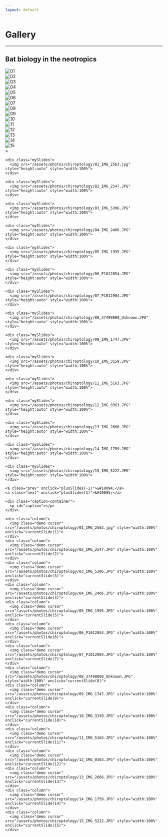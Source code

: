```yaml
---
layout: default
---
```

# Gallery
---

## Bat biology in the neotropics

<div class="responsive">
  <div class="gallery">
      <img src="/assets/photos/chiroptology/01_IMG_2563.jpg" loading="lazy" decoding="async" alt="01"
onclick="openModal();currentSlide(1)">
  </div>
</div>

<div class="responsive">
  <div class="gallery">
      <img src="/assets/photos/chiroptology/02_IMG_2547.JPG" loading="lazy" decoding="async" alt="02"
onclick="openModal();currentSlide(2)">
  </div>
</div>

<div class="responsive">
  <div class="gallery">
      <img src="/assets/photos/chiroptology/03_IMG_5306.JPG" loading="lazy" decoding="async" alt="03"
onclick="openModal();currentSlide(3)">
  </div>
</div>

<div class="responsive">
  <div class="gallery">
      <img src="/assets/photos/chiroptology/04_IMG_2406.JPG" loading="lazy" decoding="async" alt="04"
onclick="openModal();currentSlide(4)">
  </div>
</div>

<div class="responsive">
  <div class="gallery">
      <img src="/assets/photos/chiroptology/05_IMG_1995.JPG" loading="lazy" decoding="async" alt="05"
onclick="openModal();currentSlide(5)">
  </div>
</div>

<div class="responsive">
  <div class="gallery">
      <img src="/assets/photos/chiroptology/06_P1012854.JPG" loading="lazy" decoding="async" alt="06"
onclick="openModal();currentSlide(6)">
  </div>
</div>

<div class="responsive">
  <div class="gallery">
      <img src="/assets/photos/chiroptology/07_P1012904.JPG" loading="lazy" decoding="async" alt="07"
onclick="openModal();currentSlide(7)">
  </div>
</div>

<div class="responsive">
  <div class="gallery">
      <img src="/assets/photos/chiroptology/08_37499008_Unknown.JPG" loading="lazy" decoding="async" alt="08"
onclick="openModal();currentSlide(8)">
  </div>
</div>

<div class="responsive">
  <div class="gallery">
      <img src="/assets/photos/chiroptology/09_IMG_1747.JPG" loading="lazy" decoding="async" alt="09"
onclick="openModal();currentSlide(9)">
  </div>
</div>

<div class="responsive">
  <div class="gallery">
      <img src="/assets/photos/chiroptology/10_IMG_3159.JPG" loading="lazy" decoding="async" alt="10"
onclick="openModal();currentSlide(10)">
  </div>
</div>

<div class="responsive">
  <div class="gallery">
      <img src="/assets/photos/chiroptology/11_IMG_5163.JPG" loading="lazy" decoding="async" alt="11"
onclick="openModal();currentSlide(11)">
  </div>
</div>

<div class="responsive">
  <div class="gallery">
      <img src="/assets/photos/chiroptology/12_IMG_0363.JPG" loading="lazy" decoding="async" alt="12"
onclick="openModal();currentSlide(12)">
  </div>
</div>

<div class="responsive">
  <div class="gallery">
      <img src="/assets/photos/chiroptology/13_IMG_2666.JPG" loading="lazy" decoding="async" alt="13"
onclick="openModal();currentSlide(13)">
  </div>
</div>

<div class="responsive">
  <div class="gallery">
      <img src="/assets/photos/chiroptology/14_IMG_1759.JPG" loading="lazy" decoding="async" alt="14"
onclick="openModal();currentSlide(14)">
  </div>
</div>

<div class="responsive">
  <div class="gallery">
      <img src="/assets/photos/chiroptology/15_IMG_5222.JPG" loading="lazy" decoding="async" alt="15"
onclick="openModal();currentSlide(15)">
  </div>
</div>

<div id="myModal" class="modal">
  <span class="close cursor" onclick="closeModal()">&times;</span>
  <div class="modal-content">

    <div class="mySlides">
      <img src="/assets/photos/chiroptology/01_IMG_2563.jpg" style="height:auto" style="width:100%">
    </div>

    <div class="mySlides">
      <img src="/assets/photos/chiroptology/02_IMG_2547.JPG" style="height:auto" style="width:100%">
    </div>

    <div class="mySlides">
      <img src="/assets/photos/chiroptology/03_IMG_5306.JPG" style="height:auto" style="width:100%">
    </div>
    
    <div class="mySlides">
      <img src="/assets/photos/chiroptology/04_IMG_2406.JPG" style="height:auto" style="width:100%">   
    </div>
      
    <div class="mySlides">
      <img src="/assets/photos/chiroptology/05_IMG_1995.JPG" style="height:auto" style="width:100%">   
    </div>

    <div class="mySlides">
      <img src="/assets/photos/chiroptology/06_P1012854.JPG" style="height:auto" style="width:100%">   
    </div>

    <div class="mySlides">
      <img src="/assets/photos/chiroptology/07_P1012904.JPG" style="height:auto" style="width:100%">   
    </div>

    <div class="mySlides">
      <img src="/assets/photos/chiroptology/08_37499008_Unknown.JPG" style="height:auto" style="width:100%">   
    </div>

    <div class="mySlides">
      <img src="/assets/photos/chiroptology/09_IMG_1747.JPG" style="height:auto" style="width:100%">   
    </div>

    <div class="mySlides">
      <img src="/assets/photos/chiroptology/10_IMG_3159.JPG" style="height:auto" style="width:100%">   
    </div>

    <div class="mySlides">
      <img src="/assets/photos/chiroptology/11_IMG_5163.JPG" style="height:auto" style="width:100%">  
    </div>

    <div class="mySlides">
      <img src="/assets/photos/chiroptology/12_IMG_0363.JPG" style="height:auto" style="width:100%">   
    </div>

    <div class="mySlides">
      <img src="/assets/photos/chiroptology/13_IMG_2666.JPG" style="height:auto" style="width:100%">   
    </div>

    <div class="mySlides">
      <img src="/assets/photos/chiroptology/14_IMG_1759.JPG" style="height:auto" style="width:100%">   
    </div>

    <div class="mySlides">
      <img src="/assets/photos/chiroptology/15_IMG_5222.JPG" style="height:auto" style="width:100%">   
    </div>
    
    <a class="prev" onclick="plusSlides(-1)">&#10094;</a>
    <a class="next" onclick="plusSlides(1)">&#10095;</a>

    <div class="caption-container">
      <p id="caption"></p>
    </div>

    <div class="column">
      <img class="demo cursor" src="/assets/photos/chiroptology/01_IMG_2563.jpg" style="width:100%" onclick="currentSlide(1)">
    </div>
    <div class="column">
      <img class="demo cursor" src="/assets/photos/chiroptology/02_IMG_2547.JPG" style="width:100%" onclick="currentSlide(2)">
    </div>
    <div class="column">
      <img class="demo cursor" src="/assets/photos/chiroptology/03_IMG_5306.JPG" style="width:100%" onclick="currentSlide(3)">
    </div>
    <div class="column">
      <img class="demo cursor" src="/assets/photos/chiroptology/04_IMG_2406.JPG" style="width:100%" onclick="currentSlide(4)">
    <div class="column">
      <img class="demo cursor" src="/assets/photos/chiroptology/05_IMG_1995.JPG" style="width:100%" onclick="currentSlide(5)">
    </div>
    <div class="column">
      <img class="demo cursor" src="/assets/photos/chiroptology/06_P1012854.JPG" style="width:100%" onclick="currentSlide(6)">
    </div>
    <div class="column">
      <img class="demo cursor" src="/assets/photos/chiroptology/07_P1012904.JPG" style="width:100%" onclick="currentSlide(7)">
    </div>
    <div class="column">
      <img class="demo cursor" src="/assets/photos/chiroptology/08_37499008_Unknown.JPG" style="width:100%" onclick="currentSlide(8)">
    <div class="column">
      <img class="demo cursor" src="/assets/photos/chiroptology/09_IMG_1747.JPG" style="width:100%" onclick="currentSlide(9)">
    </div>
    <div class="column">
      <img class="demo cursor" src="/assets/photos/chiroptology/10_IMG_3159.JPG" style="width:100%" onclick="currentSlide(10)">
    </div>
    <div class="column">
      <img class="demo cursor" src="/assets/photos/chiroptology/11_IMG_5163.JPG" style="width:100%" onclick="currentSlide(11)">
    </div>
    <div class="column">
      <img class="demo cursor" src="/assets/photos/chiroptology/12_IMG_0363.JPG" style="width:100%" onclick="currentSlide(12)">
    <div class="column">
      <img class="demo cursor" src="/assets/photos/chiroptology/13_IMG_2666.JPG" style="width:100%" onclick="currentSlide(13)">
    </div>
    <div class="column">
      <img class="demo cursor" src="/assets/photos/chiroptology/14_IMG_1759.JPG" style="width:100%" onclick="currentSlide(14)">
    </div>
    <div class="column">
      <img class="demo cursor" src="/assets/photos/chiroptology/15_IMG_5222.JPG" style="width:100%" onclick="currentSlide(15)">
    </div>
  </div>
</div>

<script>
function openModal() {
  document.getElementById("myModal").style.display = "block";
}

function closeModal() {
  document.getElementById("myModal").style.display = "none";
}

var slideIndex = 1;
showSlides(slideIndex);

function plusSlides(n) {
  showSlides(slideIndex += n);
}

function currentSlide(n) {
  showSlides(slideIndex = n);
}

function showSlides(n) {
  var i;
  var slides = document.getElementsByClassName("mySlides");
  var dots = document.getElementsByClassName("demo");
  var captionText = document.getElementById("caption");
  if (n > slides.length) {slideIndex = 1}
  if (n < 1) {slideIndex = slides.length}
  for (i = 0; i < slides.length; i++) {
      slides[i].style.display = "none";
  }
  for (i = 0; i < dots.length; i++) {
      dots[i].className = dots[i].className.replace(" active", "");
  }
  slides[slideIndex-1].style.display = "block";
  dots[slideIndex-1].className += " active";
  captionText.innerHTML = dots[slideIndex-1].alt;
}
</script>

